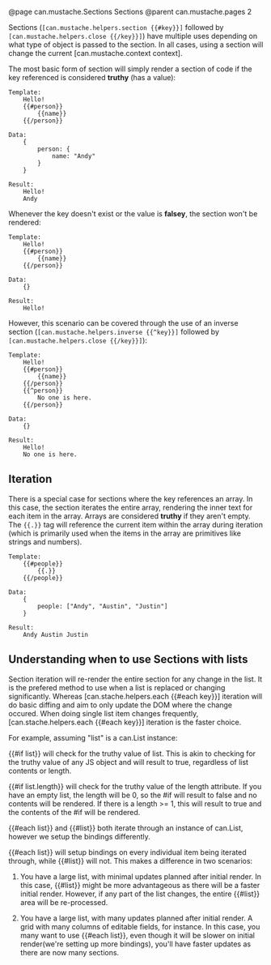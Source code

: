 @page can.mustache.Sections Sections
@parent can.mustache.pages 2

Sections (`[can.mustache.helpers.section {{#key}}]` followed by `[can.mustache.helpers.close {{/key}}]`) have multiple uses 
depending on what type of object is passed to the section. In all cases, using a section will change 
the current [can.mustache.context context].

The most basic form of section will simply render a section of code if the key referenced is considered **truthy** (has a value):

	Template:
		Hello!
		{{#person}}
			{{name}}
		{{/person}}

	Data:
		{
			person: {
				name: "Andy"
			}
		}

	Result:
		Hello!
		Andy

Whenever the key doesn't exist or the value is **falsey**, the section won't be rendered:

	Template:
		Hello!
		{{#person}}
			{{name}}
		{{/person}}

	Data:
		{}

	Result:
		Hello!

However, this scenario can be covered through the use of an inverse section 
(`[can.mustache.helpers.inverse {{^key}}]` followed by `[can.mustache.helpers.close {{/key}}]`):

	Template:
		Hello!
		{{#person}}
			{{name}}
		{{/person}}
		{{^person}}
			No one is here.
		{{/person}}

	Data:
		{}

	Result:
		Hello!
		No one is here.

## Iteration

There is a special case for sections where the key references an array. In this case, the section iterates 
the entire array, rendering the inner text for each item in the array. Arrays are considered **truthy** if 
they aren't empty. The `{{.}}` tag will reference the current item within the array during iteration (which is 
primarily used when the items in the array are primitives like strings and numbers).

	Template:
		{{#people}}
			{{.}} 
		{{/people}}

	Data:
		{
			people: ["Andy", "Austin", "Justin"]
		}

	Result:
		Andy Austin Justin

## Understanding when to use Sections with lists

Section iteration will re-render the entire section for any change in the list. It is the prefered method to
use when a list is replaced or changing significantly. Whereas [can.stache.helpers.each {{#each key}}] iteration
will do basic diffing and aim to only update the DOM where the change occured. When doing single list item
changes frequently, [can.stache.helpers.each {{#each key}}] iteration is the faster choice.

For example, assuming "list" is a can.List instance:

{{#if list}} will check for the truthy value of list. This is akin to checking for the truthy value of any JS object and will result to true, regardless of list contents or length.

{{#if list.length}} will check for the truthy value of the length attribute. If you have an empty list, the length will be 0, so the #if will result to false and no contents will be rendered. If there is a length >= 1, this will result to true and the contents of the #if will be rendered.

{{#each list}} and {{#list}} both iterate through an instance of can.List, however we setup the bindings differently.

{{#each list}} will setup bindings on every individual item being iterated through, while {{#list}} will not. This makes a difference in two scenarios:

1) You have a large list, with minimal updates planned after initial render. In this case, {{#list}} might be more advantageous as there will be a faster initial render. However, if any part of the list changes, the entire {{#list}} area will be re-processed.

2) You have a large list, with many updates planned after initial render. A grid with many columns of editable fields, for instance. In this case, you many want to use {{#each list}}, even though it will be slower on initial render(we're setting up more bindings), you'll have faster updates as there are now many sections.
